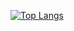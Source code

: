 [![Top Langs](https://github-readme-stats.vercel.app/api/top-langs/?username=XuFangGG)](https://github.com/anuraghazra/github-readme-stats)
